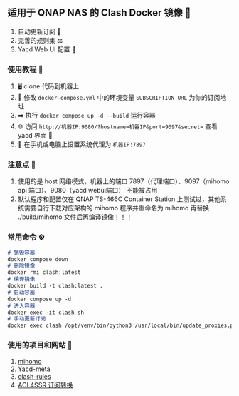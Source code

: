 ## 适用于 QNAP NAS 的 Clash Docker 镜像 🚀
1. 自动更新订阅 🔄
2. 完善的规则集 ⚖️
3. Yacd Web UI 配置 📐

### 使用教程 📝
1. 🖥️ clone 代码到机器上
2. 🔧 修改 `docker-compose.yml` 中的环境变量 `SUBSCRIPTION_URL` 为你的订阅地址
3. ➡️ 执行 `docker compose up -d --build` 运行容器
4. 🌐 访问 `http://机器IP:9080/?hostname=机器IP&port=9097&secret=` 查看 yacd 界面 🎉
5. 📱 在手机或电脑上设置系统代理为 `机器IP:7897`

### 注意点 🛑
1. 使用的是 host 网络模式，机器上的端口 7897（代理端口）、9097（mihomo api 端口）、9080（yacd webui端口） 不能被占用
2. 默认程序和配置仅在 QNAP TS-466C Container Station 上测试过，其他系统需要自行下载对应架构的 mihomo 程序并重命名为 mihomo 再替换 ./build/mihomo 文件后再编译镜像！！！

### 常用命令 ⚙
```md
# 销毁容器
docker compose down
# 删除镜像
docker rmi clash:latest
# 编译镜像
docker build -t clash:latest .
# 启动容器
docker compose up -d
# 进入容器
docker exec -it clash sh
# 手动更新订阅
docker exec clash /opt/venv/bin/python3 /usr/local/bin/update_proxies.py
```

### 使用的项目和网站 🧩
1. [mihomo](https://github.com/MetaCubeX/mihomo)
2. [Yacd-meta](https://github.com/MetaCubeX/Yacd-meta)
2. [clash-rules](https://github.com/Loyalsoldier/clash-rules)
2. [ACL4SSR 订阅转换](https://acl4ssr.netlify.app/)